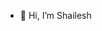 - 👋 Hi, I’m Shailesh

<!---
ShaileshSPS/ShaileshSPS is a ✨ special ✨ repository because its `README.md` (this file) appears on your GitHub profile.
You can click the Preview link to take a look at your changes.
--->
